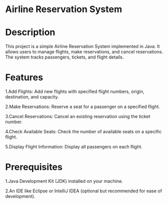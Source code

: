 # Airline Reservation System
# Description
This project is a simple Airline Reservation System implemented in Java. It allows users to manage flights, make reservations, and cancel reservations. The system tracks passengers, tickets, and flight details.
# Features
1.Add Flights: Add new flights with specified flight numbers, origin, destination, and capacity.

2.Make Reservations: Reserve a seat for a passenger on a specified flight.

3.Cancel Reservations: Cancel an existing reservation using the ticket number.

4.Check Available Seats: Check the number of available seats on a specific flight.

5.Display Flight Information: Display all passengers on each flight.
# Prerequisites
1.Java Development Kit (JDK) installed on your machine.

2.An IDE like Eclipse or IntelliJ IDEA (optional but recommended for ease of development).

